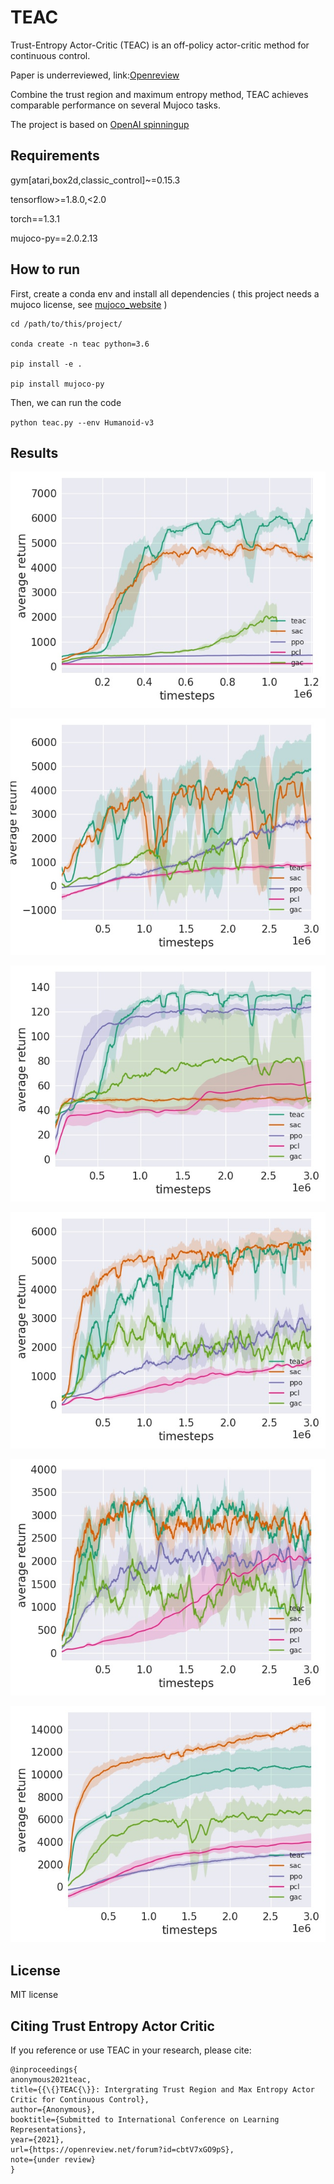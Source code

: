 # TEAC

Trust-Entropy Actor-Critic (TEAC) is an off-policy actor-critic method for continuous control. 

Paper is underreviewed, link:[Openreview](https://openreview.net/forum?id=cbtV7xGO9pS)

Combine the trust region and maximum entropy method, TEAC achieves comparable performance on several Mujoco tasks.

The project is based on [OpenAI spinningup](https://github.com/openai/spinningup)

## Requirements

gym[atari,box2d,classic_control]~=0.15.3

tensorflow>=1.8.0,<2.0

torch==1.3.1

mujoco-py==2.0.2.13

## How to run

First, create a conda env and install all dependencies ( this project needs a mujoco license, see [mujoco_website](https://www.roboti.us/license.html) )
  
```
cd /path/to/this/project/

conda create -n teac python=3.6

pip install -e .

pip install mujoco-py
```

Then, we can run the code

`
python teac.py --env Humanoid-v3
`

## Results

![](https://github.com/ICLR2021papersub/TEAC/blob/master/figures/Humanoid-v3.jpeg "Humanoid-v3")


![Ant-v3](https://github.com/ICLR2021papersub/TEAC/blob/master/figures/Ant-v3.jpeg)

![Swimmer-v3](https://github.com/ICLR2021papersub/TEAC/blob/master/figures/Swimmer-v3.jpeg)

![Walker2d-v3](https://github.com/ICLR2021papersub/TEAC/blob/master/figures/Walker2d-v3.jpeg)

![Hopper-v3](https://github.com/ICLR2021papersub/TEAC/blob/master/figures/Hopper-v3.jpeg)

![HalfCheetah-v3](https://github.com/ICLR2021papersub/TEAC/blob/master/figures/HalfCheetah-v3.jpeg)

## License

MIT license

## Citing Trust Entropy Actor Critic

If you reference or use TEAC in your research, please cite:
```
@inproceedings{
anonymous2021teac,
title={{\{}TEAC{\}}: Intergrating Trust Region and Max Entropy Actor Critic for Continuous Control},
author={Anonymous},
booktitle={Submitted to International Conference on Learning Representations},
year={2021},
url={https://openreview.net/forum?id=cbtV7xGO9pS},
note={under review}
}
```
